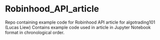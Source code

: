 # Robinhood_API_article
Repo containing example code for Robinhood API article for algotrading101 (Lucas Liew)
Contains example code used in article in Jupyter Notebook format in chronological order.
